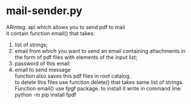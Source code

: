 # mail-sender.py  
ARinteg: api which allows you to send pdf to mail  
it contain function email() that takes:  
 1. list of strings;
 2. email from which you want to send an email containing attachments in the form of pdf files with elements of the input list;
 3. password of this email  
 4. email to send message  
function also saves this pdf files in root catalog.  
to delete this files use function delete() that takes same list of strings.  
Function email() use fpgf package. to install it write in command line:  
 python -m pip install fpdf
